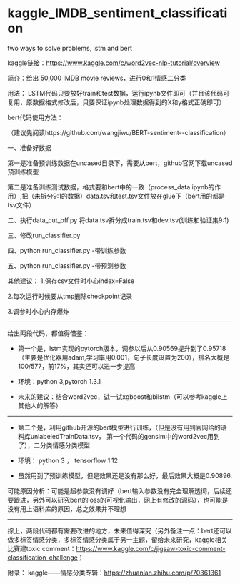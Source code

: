 # kaggle_IMDB_sentiment_classification
two ways to solve problems, lstm and bert

kaggle链接：https://www.kaggle.com/c/word2vec-nlp-tutorial/overview

简介：给出 50,000 IMDB movie reviews，进行0和1情感二分类   

用法：
LSTM代码只要放好train和test数据，运行ipynb文件即可（并且该代码可复用，原数据格式修改后，只要保证ipynb处理数据得到的X和y格式正确即可）

bert代码使用方法：

（建议先阅读https://github.com/wangjiwu/BERT-sentiment--classification）

一、准备好数据

第一是准备预训练数据在uncased目录下，需要从bert，github官网下载uncased预训练模型

第二是准备训练测试数据，格式要和bert中的一致（process_data.ipynb的作用）,把（未拆分9:1的数据）data.tsv和test.tsv文件放在glue下（bert用的都是tsv文件）

二、执行data_cut_off.py
将data.tsv拆分成train.tsv和dev.tsv(训练和验证集9:1)

三、修改run_classifier.py

四、python run_classifier.py -带训练参数

五、python run_classifier.py -带预测参数

其他建议：
1.保存csv文件时小心index=False

2.每次运行时候要从tmp删除checkpoint记录

3.调参时小心内存爆炸


****

给出两段代码，都值得借鉴：  

* 第一个是，lstm实现的pytorch版本，调参以后从0.90569提升到了0.95718（主要是优化器用adam,学习率用0.001，句子长度设置为200），排名大概是100/577，前17%，其实还可以进一步提高

* 环境：python 3,pytorch 1.3.1
  

* 未来的建议：结合word2vec，试一试xgboost和bilstm（可以参考kaggle上其他人的解答）     

 
****
* 第二个是，利用github开源的bert模型进行训练，（但是没有用到官网给的语料库unlabeledTrainData.tsv， 第一个代码的gensim中的word2vec用到了），二分类情感分类模型

* 环境： python 3 ， tensorflow 1.12

* 虽然用到了预训练模型，但是效果还是没有那么好，最后效果大概是0.90896.

可能原因分析：可能是超参数没有调好（bert输入参数没有完全理解透彻，后续还要跟进，另外可以研究bert的loss的可视化输出，网上有修改的源码），也可能是没有用上语料库的原因，总之效果并不理想

 
****
综上，两段代码都有需要改进的地方，未来值得深究（另外备注一点：bert还可以做多标签情感分类，多标签情感分类属于另一主题，留给未来研究，kaggle相关比赛建toxic comment：https://www.kaggle.com/c/jigsaw-toxic-comment-classification-challenge ）

 
附录： kaggle——情感分类专辑：https://zhuanlan.zhihu.com/p/70361361
